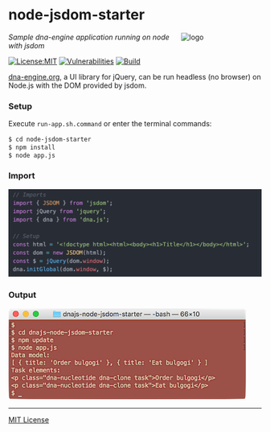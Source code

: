 # node-jsdom-starter
<img src=https://dna-engine.org/graphics/dna-logo.png align=right width=160 alt=logo>

_Sample dna-engine application running on node with jsdom_

[![License:MIT](https://img.shields.io/badge/License-MIT-blue.svg)](https://dna-engine.org/license)
[![Vulnerabilities](https://snyk.io/test/github/dna-engine/node-jsdom-starter/badge.svg)](https://snyk.io/test/github/dna-engine/node-jsdom-starter)
[![Build](https://github.com/dna-engine/node-jsdom-starter/workflows/build/badge.svg)](https://github.com/dna-engine/node-jsdom-starter/actions/workflows/run-spec-on-push.yaml)

[dna-engine.org](https://dna-engine.org), a UI library for jQuery, can be run headless (no browser) on
Node.js with the DOM provided by jsdom.

### Setup
Execute `run-app.sh.command` or enter the terminal commands:
```
$ cd node-jsdom-starter
$ npm install
$ node app.js
```

### Import
![import dna-engine](screenshots/import-dna.png)

### Output
![require dna-engine](screenshots/terminal.png)

---
[MIT License](LICENSE.txt)
